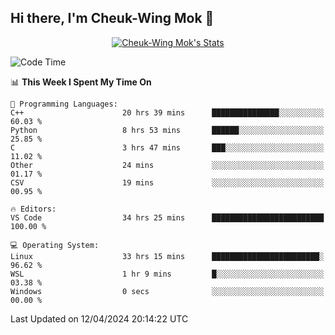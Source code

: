 ## Hi there, I'm Cheuk-Wing Mok 👋

<!--
**mozro0327/mozro0327** is a ✨ _special_ ✨ repository because its `README.md` (this file) appears on your GitHub profile.

Here are some ideas to get you started:

- 🔭 I’m currently working on ...
- 🌱 I’m currently learning ...
- 👯 I’m looking to collaborate on ...
- 🤔 I’m looking for help with ...
- 💬 Ask me about ...
- 📫 How to reach me: ...
- 😄 Pronouns: ...
- ⚡ Fun fact: ...
-->

<p align="center">
  <a href="https://github.com/mozro0327" class="rich-diff-level-one">
    <img src="https://github-readme-stats.vercel.app/api?username=mozro0327&title_color=333&text_color=777" alt="Cheuk-Wing Mok's Stats" >
    <!-- &hide=issues
    <img src="https://github-readme-stats.vercel.app/api?username=mozro0327&hide=issues&title_color=333&text_color=777" alt="Cheuk-Wing Mok's Stats" >
    -->
  </a>
</p>

<!--START_SECTION:waka-->
![Code Time](http://img.shields.io/badge/Code%20Time-2%2C494%20hrs%2014%20mins-blue)

📊 **This Week I Spent My Time On** 

```text
💬 Programming Languages: 
C++                      20 hrs 39 mins      ███████████████░░░░░░░░░░   60.03 % 
Python                   8 hrs 53 mins       ██████░░░░░░░░░░░░░░░░░░░   25.85 % 
C                        3 hrs 47 mins       ███░░░░░░░░░░░░░░░░░░░░░░   11.02 % 
Other                    24 mins             ░░░░░░░░░░░░░░░░░░░░░░░░░   01.17 % 
CSV                      19 mins             ░░░░░░░░░░░░░░░░░░░░░░░░░   00.95 % 

🔥 Editors: 
VS Code                  34 hrs 25 mins      █████████████████████████   100.00 % 

💻 Operating System: 
Linux                    33 hrs 15 mins      ████████████████████████░   96.62 % 
WSL                      1 hr 9 mins         █░░░░░░░░░░░░░░░░░░░░░░░░   03.38 % 
Windows                  0 secs              ░░░░░░░░░░░░░░░░░░░░░░░░░   00.00 % 
```


 Last Updated on 12/04/2024 20:14:22 UTC
<!--END_SECTION:waka-->
